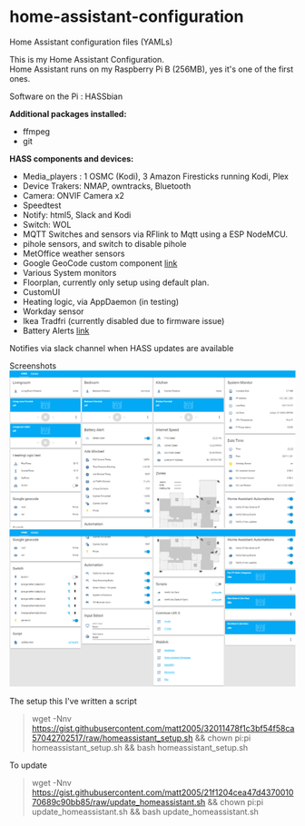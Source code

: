 # home-assistant-configuration
Home Assistant configuration files (YAMLs)

This is my Home Assistant Configuration.  
Home Assistant runs on my Raspberry Pi B (256MB), yes it's one of the first ones.

Software on the Pi : HASSbian

**Additional packages installed:**
* ffmpeg
* git

**HASS components and devices:**
* Media_players : 1 OSMC (Kodi), 3 Amazon Firesticks running Kodi, Plex
* Device Trakers: NMAP, owntracks, Bluetooth
* Camera: ONVIF Camera x2
* Speedtest
* Notify: html5, Slack and Kodi
* Switch: WOL
* MQTT Switches and sensors via RFlink to Mqtt using a ESP NodeMCU.
* pihole sensors, and switch to disable pihole
* MetOffice weather sensors
* Google GeoCode custom component [link](https://github.com/michaelmcarthur/GoogleGeocode-HASS)
* Various System monitors
* Floorplan, currently only setup using default plan.
* CustomUI
* Heating logic, via AppDaemon (in testing)
* Workday sensor
* Ikea Tradfri (currently disabled due to firmware issue)
* Battery Alerts [link](https://community.home-assistant.io/t/howto-create-battery-alert-without-creating-a-template-for-every-device/30576)

Notifies via slack channel when HASS updates are available

Screenshots
![Screenshot 1](/images/hass1.png)
![Screenshot 2](/images/hass2.png)

The setup this I've written a script
>wget -Nnv https://gist.githubusercontent.com/matt2005/32011478f1c3bf54f58ca57042702517/raw/homeassistant_setup.sh && chown pi:pi homeassistant_setup.sh && bash homeassistant_setup.sh

  
To update
>wget -Nnv https://gist.githubusercontent.com/matt2005/21f1204cea47d437001070689c90bb85/raw/update_homeassistant.sh && chown pi:pi update_homeassistant.sh && bash update_homeassistant.sh
